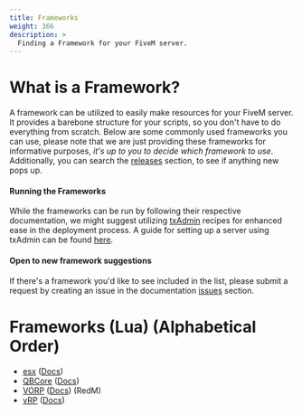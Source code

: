 ```yaml
---
title: Frameworks
weight: 366
description: >
  Finding a Framework for your FiveM server.
---
```


# What is a Framework?
A framework can be utilized to easily make resources for your FiveM server. It provides a barebone structure for your scripts, so you don't have to do everything from scratch. Below are some commonly used frameworks you can use, please note that we are just providing these frameworks for informative purposes, *it's up to you to decide which framework to use*. Additionally, you can search the [releases](https://forum.cfx.re/c/development/releases/7) section, to see if anything new pops up.

#### Running the Frameworks
While the frameworks can be run by following their respective documentation, we might suggest utilizing [txAdmin](https://github.com/tabarra/txAdmin/blob/master/README.md) recipes for enhanced ease in the deployment process. A guide for setting up a server using txAdmin can be found [here][setting-up-a-server-txadmin].

#### Open to new framework suggestions
If there's a framework you'd like to see included in the list, please submit a request by creating an issue in the documentation [issues][docs-issue-section] section. 

# Frameworks (Lua) (Alphabetical Order)
- [esx](https://github.com/esx-framework/esx-legacy) ([Docs](https://documentation.esx-framework.org/legacy/installation))
- [QBCore](https://github.com/qbcore-framework/qb-core) ([Docs](https://docs.qbcore.org/qbcore-documentation/))
- [VORP](https://github.com/VORPCORE/vorp-core-lua) ([Docs](https://vorpcore.github.io/VORP_Documentation)) (RedM)
- [vRP](https://github.com/vRP-framework/vRP) ([Docs](https://vrp-framework.github.io/vRP/))


[docs-issue-section]: https://github.com/citizenfx/fivem-docs/issues
[setting-up-a-server-txadmin]: /docs/server-manual/setting-up-a-server-txadmin
